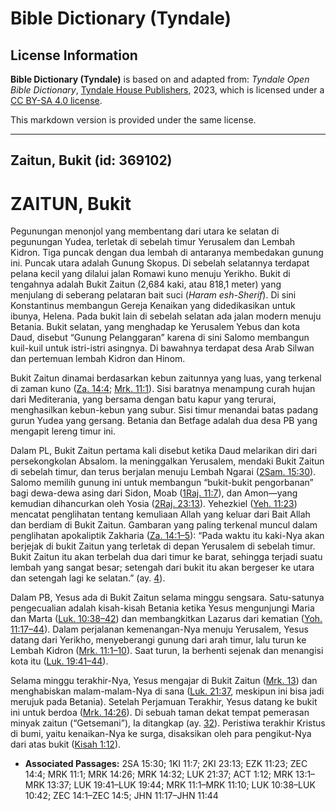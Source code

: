 # Bible Dictionary (Tyndale)

## License Information

**Bible Dictionary (Tyndale)** is based on and adapted from: _Tyndale Open Bible Dictionary_, [Tyndale House Publishers](https://tyndaleopenresources.com/), 2023, which is licensed under a [CC BY-SA 4.0 license](https://creativecommons.org/licenses/by-sa/4.0/legalcode.en).

This markdown version is provided under the same license.



--------------------------------

## Zaitun, Bukit (id: 369102)

ZAITUN, Bukit
=============

Pegunungan menonjol yang membentang dari utara ke selatan di pegunungan Yudea, terletak di sebelah timur Yerusalem dan Lembah Kidron. Tiga puncak dengan dua lembah di antaranya membedakan gunung ini. Puncak utara adalah Gunung Skopus. Di sebelah selatannya terdapat pelana kecil yang dilalui jalan Romawi kuno menuju Yerikho. Bukit di tengahnya adalah Bukit Zaitun (2,684 kaki, atau 818,1 meter) yang menjulang di seberang pelataran bait suci (*Haram esh\-Sherif*). Di sini Konstantinus membangun Gereja Kenaikan yang didedikasikan untuk ibunya, Helena. Pada bukit lain di sebelah selatan ada jalan modern menuju Betania. Bukit selatan, yang menghadap ke Yerusalem Yebus dan kota Daud, disebut “Gunung Pelanggaran” karena di sini Salomo membangun kuil\-kuil untuk istri\-istri asingnya. Di bawahnya terdapat desa Arab Silwan dan pertemuan lembah Kidron dan Hinom.

Bukit Zaitun dinamai berdasarkan kebun zaitunnya yang luas, yang terkenal di zaman kuno ([Za. 14:4](https://ref.ly/Zech14:4); [Mrk. 11:1](https://ref.ly/Mark11:1)). Sisi baratnya menampung curah hujan dari Mediterania, yang bersama dengan batu kapur yang terurai, menghasilkan kebun\-kebun yang subur. Sisi timur menandai batas padang gurun Yudea yang gersang. Betania dan Betfage adalah dua desa PB yang mengapit lereng timur ini.

Dalam PL, Bukit Zaitun pertama kali disebut ketika Daud melarikan diri dari persekongkolan Absalom. Ia meninggalkan Yerusalem, mendaki Bukit Zaitun di sebelah timur, dan terus berjalan menuju Lembah Ngarai ([2Sam. 15:30](https://ref.ly/2Sam15:30)). Salomo memilih gunung ini untuk membangun “bukit\-bukit pengorbanan” bagi dewa\-dewa asing dari Sidon, Moab ([1Raj. 11:7](https://ref.ly/1Kgs11:7)), dan Amon—yang kemudian dihancurkan oleh Yosia ([2Raj. 23:13](https://ref.ly/2Kgs23:13)). Yehezkiel ([Yeh. 11:23](https://ref.ly/Ezek11:23)) mencatat penglihatan tentang kemuliaan Allah yang keluar dari Bait Allah dan berdiam di Bukit Zaitun. Gambaran yang paling terkenal muncul dalam penglihatan apokaliptik Zakharia ([Za. 14:1–5](https://ref.ly/Zech14:1-Zech14:5)): “Pada waktu itu kaki\-Nya akan berjejak di bukit Zaitun yang terletak di depan Yerusalem di sebelah timur. Bukit Zaitun itu akan terbelah dua dari timur ke barat, sehingga terjadi suatu lembah yang sangat besar; setengah dari bukit itu akan bergeser ke utara dan setengah lagi ke selatan.” (ay. [4](https://ref.ly/Zech14:4)).

Dalam PB, Yesus ada di Bukit Zaitun selama minggu sengsara. Satu\-satunya pengecualian adalah kisah\-kisah Betania ketika Yesus mengunjungi Maria dan Marta ([Luk. 10:38–42](https://ref.ly/Luke10:38-Luke10:42)) dan membangkitkan Lazarus dari kematian ([Yoh. 11:17–44](https://ref.ly/John11:17-John11:44)). Dalam perjalanan kemenangan\-Nya menuju Yerusalem, Yesus datang dari Yerikho, menyeberangi gunung dari arah timur, lalu turun ke Lembah Kidron ([Mrk. 11:1–10](https://ref.ly/Mark11:1-Mark11:10)). Saat turun, Ia berhenti sejenak dan menangisi kota itu ([Luk. 19:41–44](https://ref.ly/Luke19:41-Luke19:44)).

Selama minggu terakhir\-Nya, Yesus mengajar di Bukit Zaitun ([Mrk. 13](https://ref.ly/Mark13:1-Mark13:37)) dan menghabiskan malam\-malam\-Nya di sana ([Luk. 21:37](https://ref.ly/Luke21:37), meskipun ini bisa jadi merujuk pada Betania). Setelah Perjamuan Terakhir, Yesus datang ke bukit ini untuk berdoa ([Mrk. 14:26](https://ref.ly/Mark14:26)). Di sebuah taman dekat tempat pemerasan minyak zaitun (“Getsemani”), Ia ditangkap (ay. [32](https://ref.ly/Mark14:32)). Peristiwa terakhir Kristus di bumi, yaitu kenaikan\-Nya ke surga, disaksikan oleh para pengikut\-Nya dari atas bukit ([Kisah 1:12](https://ref.ly/Acts1:12)).

* **Associated Passages:** 2SA 15:30; 1KI 11:7; 2KI 23:13; EZK 11:23; ZEC 14:4; MRK 11:1; MRK 14:26; MRK 14:32; LUK 21:37; ACT 1:12; MRK 13:1–MRK 13:37; LUK 19:41–LUK 19:44; MRK 11:1–MRK 11:10; LUK 10:38–LUK 10:42; ZEC 14:1–ZEC 14:5; JHN 11:17–JHN 11:44

